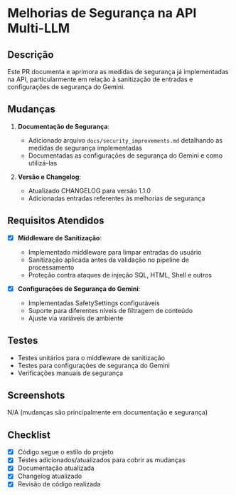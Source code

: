 # Melhorias de Segurança na API Multi-LLM

## Descrição

Este PR documenta e aprimora as medidas de segurança já implementadas na API, particularmente em relação à sanitização de entradas e configurações de segurança do Gemini.

## Mudanças

1. **Documentação de Segurança**:
   - Adicionado arquivo `docs/security_improvements.md` detalhando as medidas de segurança implementadas
   - Documentadas as configurações de segurança do Gemini e como utilizá-las

2. **Versão e Changelog**:
   - Atualizado CHANGELOG para versão 1.1.0
   - Adicionadas entradas referentes às melhorias de segurança

## Requisitos Atendidos

- [x] **Middleware de Sanitização**:
   - Implementado middleware para limpar entradas do usuário
   - Sanitização aplicada antes da validação no pipeline de processamento
   - Proteção contra ataques de injeção SQL, HTML, Shell e outros

- [x] **Configurações de Segurança do Gemini**:
   - Implementadas SafetySettings configuráveis
   - Suporte para diferentes níveis de filtragem de conteúdo
   - Ajuste via variáveis de ambiente

## Testes

- Testes unitários para o middleware de sanitização
- Testes para configurações de segurança do Gemini
- Verificações manuais de segurança

## Screenshots

N/A (mudanças são principalmente em documentação e segurança)

## Checklist

- [x] Código segue o estilo do projeto
- [x] Testes adicionados/atualizados para cobrir as mudanças
- [x] Documentação atualizada
- [x] Changelog atualizado
- [x] Revisão de código realizada 